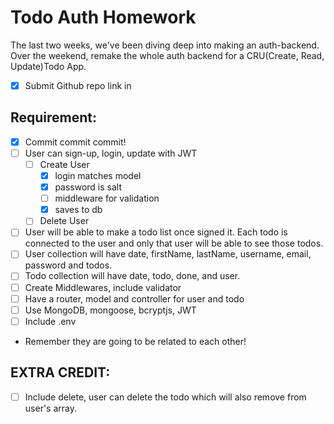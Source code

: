 # Todo Auth Homework
The last two weeks, we've been diving deep into making an auth-backend.
Over the weekend, remake the whole auth backend for a CRU(Create, Read, Update)Todo App.

- [x] Submit Github repo link in

## Requirement:
- [x] Commit commit commit!
- [ ] User can sign-up, login, update with JWT
  - [ ] Create User
    - [x] login matches model
    - [x] password is salt
    - [ ] middleware for validation
    - [x] saves to db
  - [ ] Delete User
- [ ] User will be able to make a todo list once signed it. Each todo is connected to the user and only that user will be able to see those todos.
- [ ] User collection will have date, firstName, lastName, username, email, password and todos.
- [ ] Todo collection will have date, todo, done, and user.
- [ ] Create Middlewares, include validator
- [ ] Have a router, model and controller for user and todo
- [ ] Use MongoDB, mongoose, bcryptjs, JWT
- [ ] Include .env

* Remember they are going to be related to each other!

## EXTRA CREDIT:
- [ ] Include delete, user can delete the todo which will also remove from user's array.